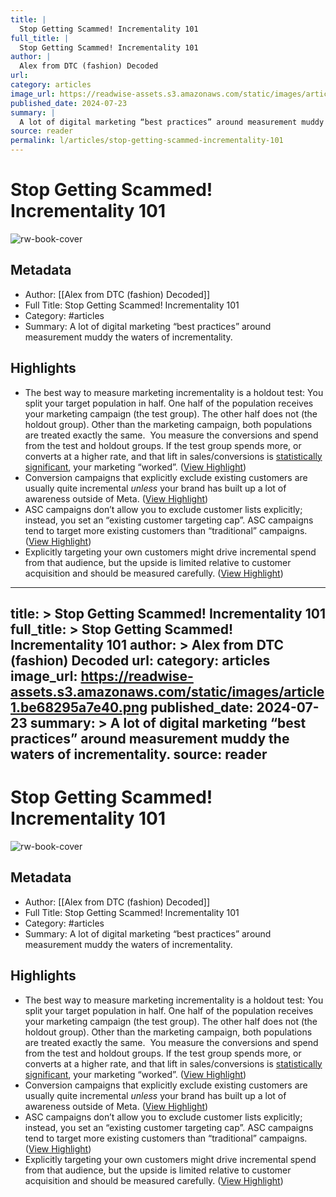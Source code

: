 ```yaml
---
title: |
  Stop Getting Scammed! Incrementality 101
full_title: |
  Stop Getting Scammed! Incrementality 101
author: |
  Alex from DTC (fashion) Decoded
url: 
category: articles
image_url: https://readwise-assets.s3.amazonaws.com/static/images/article1.be68295a7e40.png
published_date: 2024-07-23
summary: |
  A lot of digital marketing “best practices” around measurement muddy the waters of incrementality.
source: reader
permalink: l/articles/stop-getting-scammed-incrementality-101
---
```

# Stop Getting Scammed! Incrementality 101

![rw-book-cover](https://readwise-assets.s3.amazonaws.com/static/images/article1.be68295a7e40.png)

## Metadata
- Author: [[Alex from DTC (fashion) Decoded]]
- Full Title: Stop Getting Scammed! Incrementality 101
- Category: #articles
- Summary: A lot of digital marketing “best practices” around measurement muddy the waters of incrementality.

## Highlights
- The best way to measure marketing incrementality is a holdout test:
  ​
  You split your target population in half. One half of the population receives your marketing campaign (the test group). The other half does not (the holdout group). Other than the marketing campaign, both populations are treated exactly the same. 
  ​
  You measure the conversions and spend from the test and holdout groups. If the test group spends more, or converts at a higher rate, and that lift in sales/conversions is [statistically significant](https://click.convertkit-mail2.com/0vu2me52mzi9ho35vx2flhw99g855tn/l2hehmh32dd0vgi6/aHR0cHM6Ly9zdGF0aXN0aWNzYnlqaW0uY29tL2h5cG90aGVzaXMtdGVzdGluZy9zdGF0aXN0aWNhbC1zaWduaWZpY2FuY2Uv), your marketing “worked”. ([View Highlight](https://read.readwise.io/read/01j3hxcqrn2kmevg7v5gvx3wcp))
- Conversion campaigns that explicitly exclude existing customers are usually quite incremental *unless* your brand has built up a lot of awareness outside of Meta. ([View Highlight](https://read.readwise.io/read/01j3hxe0s7rgczkd25ypw3kwbg))
- ASC campaigns don’t allow you to exclude customer lists explicitly; instead, you set an “existing customer targeting cap”. ASC campaigns tend to target more existing customers than “traditional” campaigns. ([View Highlight](https://read.readwise.io/read/01j3hxeayf1dgtm3pcm9e0dkmw))
- Explicitly targeting your own customers might drive incremental spend from that audience, but the upside is limited relative to customer acquisition and should be measured carefully. ([View Highlight](https://read.readwise.io/read/01j3hxerg0px62f731cxhwr1sz))


---
title: >
  Stop Getting Scammed! Incrementality 101
full_title: >
  Stop Getting Scammed! Incrementality 101
author: >
  Alex from DTC (fashion) Decoded
url: 
category: articles
image_url: https://readwise-assets.s3.amazonaws.com/static/images/article1.be68295a7e40.png
published_date: 2024-07-23
summary: >
  A lot of digital marketing “best practices” around measurement muddy the waters of incrementality.
source: reader
---
# Stop Getting Scammed! Incrementality 101

![rw-book-cover](https://readwise-assets.s3.amazonaws.com/static/images/article1.be68295a7e40.png)

## Metadata
- Author: [[Alex from DTC (fashion) Decoded]]
- Full Title: Stop Getting Scammed! Incrementality 101
- Category: #articles
- Summary: A lot of digital marketing “best practices” around measurement muddy the waters of incrementality.

## Highlights
- The best way to measure marketing incrementality is a holdout test:
  ​
  You split your target population in half. One half of the population receives your marketing campaign (the test group). The other half does not (the holdout group). Other than the marketing campaign, both populations are treated exactly the same. 
  ​
  You measure the conversions and spend from the test and holdout groups. If the test group spends more, or converts at a higher rate, and that lift in sales/conversions is [statistically significant](https://click.convertkit-mail2.com/0vu2me52mzi9ho35vx2flhw99g855tn/l2hehmh32dd0vgi6/aHR0cHM6Ly9zdGF0aXN0aWNzYnlqaW0uY29tL2h5cG90aGVzaXMtdGVzdGluZy9zdGF0aXN0aWNhbC1zaWduaWZpY2FuY2Uv), your marketing “worked”. ([View Highlight](https://read.readwise.io/read/01j3hxcqrn2kmevg7v5gvx3wcp))
- Conversion campaigns that explicitly exclude existing customers are usually quite incremental *unless* your brand has built up a lot of awareness outside of Meta. ([View Highlight](https://read.readwise.io/read/01j3hxe0s7rgczkd25ypw3kwbg))
- ASC campaigns don’t allow you to exclude customer lists explicitly; instead, you set an “existing customer targeting cap”. ASC campaigns tend to target more existing customers than “traditional” campaigns. ([View Highlight](https://read.readwise.io/read/01j3hxeayf1dgtm3pcm9e0dkmw))
- Explicitly targeting your own customers might drive incremental spend from that audience, but the upside is limited relative to customer acquisition and should be measured carefully. ([View Highlight](https://read.readwise.io/read/01j3hxerg0px62f731cxhwr1sz))


